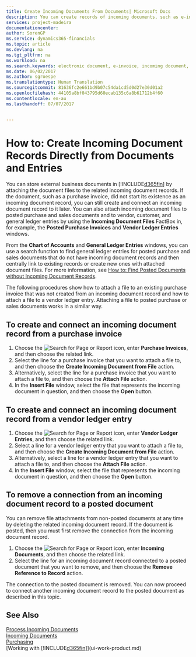 ```yaml
---
title: Create Incoming Documents From Documents| Microsoft Docs
description: You can create records of incoming documents, such as e-invoices, and manage OCR tasks, eCommerce, and document exchange.
services: project-madeira
documentationcenter: 
author: SorenGP
ms.service: dynamics365-financials
ms.topic: article
ms.devlang: na
ms.tgt_pltfrm: na
ms.workload: na
ms.search.keywords: electronic document, e-invoice, incoming document, OCR, ecommerce, document exchange, import invoice
ms.date: 06/02/2017
ms.author: sgroespe
ms.translationtype: Human Translation
ms.sourcegitcommit: 81636fc2e661bd9b07c54da1cd5d0d27e30d01a2
ms.openlocfilehash: 44105a8bf043795d60ecab135c6a8b61712b4f60
ms.contentlocale: en-au
ms.lasthandoff: 07/07/2017


---
```

# <a name="how-to-create-incoming-document-records-directly-from-documents-and-entries"></a>How to: Create Incoming Document Records Directly from Documents and Entries
You can store external business documents in [!INCLUDE[d365fin](includes/d365fin_md.md)] by attaching the document files to the related incoming document records. If the document, such as a purchase invoice, did not start its existence as an incoming document record, you can still create and connect an incoming document record to it later. You can also attach incoming document files to posted purchase and sales documents and to vendor, customer, and general ledger entries by using the **Incoming Document Files** FactBox in, for example, the **Posted Purchase Invoices** and **Vendor Ledger Entries** windows.

From the **Chart of Accounts** and **General Ledger Entries** windows, you can use a search function to find general ledger entries for posted purchase and sales documents that do not have incoming document records and then centrally link to existing records or create new ones with attached document files. For more information, see [How to: Find Posted Documents without Incoming Document Records](across-how-find-posted-documents-without-income-document-records.md).

The following procedures show how to attach a file to an existing purchase invoice that was not created from an incoming document record and how to attach a file to a vendor ledger entry. Attaching a file to posted purchase or sales documents works in a similar way.

## <a name="to-create-and-connect-an-incoming-document-record-from-a-purchase-invoice"></a>To create and connect an incoming document record from a purchase invoice
1. Choose the ![Search for Page or Report](media/ui-search/search_small.png "Search for Page or Report icon") icon, enter **Purchase Invoices**, and then choose the related link.
2. Select the line for a purchase invoice that you want to attach a file to, and then choose the **Create Incoming Document from File** action.
3. Alternatively, select the line for a purchase invoice that you want to attach a file to, and then choose the **Attach File** action.
4. In the **Insert File** window, select the file that represents the incoming document in question, and then choose the **Open** button.

## <a name="to-create-and-connect-an-incoming-document-record-from-a-vendor-ledger-entry"></a>To create and connect an incoming document record from a vendor ledger entry
1. Choose the ![Search for Page or Report](media/ui-search/search_small.png "Search for Page or Report icon") icon, enter **Vendor Ledger Entries**, and then choose the related link.
2. Select a line for a vendor ledger entry that you want to attach a file to, and then choose the **Create Incoming Document from File** action.
3. Alternatively, select a line for a vendor ledger entry that you want to attach a file to, and then choose the **Attach File** action.
4. In the **Insert File** window, select the file that represents the incoming document in question, and then choose the **Open** button.

## <a name="to-remove-a-connection-from-an-incoming-document-record-to-a-posted-document"></a>To remove a connection from an incoming document record to a posted document
You can remove file attachments from non-posted documents at any time by deleting the related incoming document record. If the document is posted, then you must first remove the connection from the incoming document record.

1. Choose the ![Search for Page or Report](media/ui-search/search_small.png "Search for Page or Report icon") icon, enter **Incoming Documents**, and then choose the related link.
2. Select the line for an incoming document record connected to a posted document that you want to remove, and then choose the **Remove Reference to Record** action.

The connection to the posted document is removed. You can now proceed to connect another incoming document record to the posted document as described in this topic.

## <a name="see-also"></a>See Also
[Process Incoming Documents](across-process-income-documents.md)  
[Incoming Documents](across-income-documents.md)  
[Purchasing](purchasing-manage-purchasing.md)  
[Working with [!INCLUDE[d365fin](includes/d365fin_md.md)]](ui-work-product.md)

